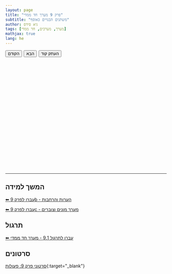 ```yaml
---
layout: page
title: "פרק 9 מערך חד ממדי"
subtitle: "משתנים הבנויים כאוסף"
author: גיא סידס
tags: [מערך, מערכים, חד ממדי]
mathjax: true
lang: he
---
```


<style>
details, details > summary { display: none; }
#stage {
  position: relative;
  min-height: 25em;
  width: 100%;
}
#stage pre {
  position: absolute;
  top: 0; left: 0; right: 0; bottom: 0;
  opacity: 0;
  transition: opacity 3s;
  z-index: 1;
  direction: ltr;
  background: inherit;
  margin: 0;
}
#stage pre.show {
  opacity: 1;
  z-index: 2;
}
.button-container {
  margin-top: 0em;
  margin-bottom: 2em;
  display: flex;
  justify-content: flex-start;
  gap: 0.4em;
}
#explanation {
  text-align: center;
  font-weight: bold;
  min-height: 2em;
  margin-bottom: -4em;
  margin-top: 0;
}
.copy-success {
  color: green;
  font-size: 0.9em;
  margin-right: 1em;
  display: inline-block;
  vertical-align: middle;
}
</style>




<details markdown="1"><summary>1. נניח שנרצה להפוך את car לאוסף של מחרוזות</summary>

```csharp
static void Main(string[] args)
{
    string   car  =   "BMW";

    Console.WriteLine(car);
}
```
</details>

<details markdown="1"><summary>2. הוספנו: סוגריים מרובעים, סוגריים מסולסלים, ולשון רבים</summary>

```csharp
static void Main(string[] args)
{
    string[] cars = { "BMW", "Ford", "Kia" };

    Console.WriteLine(cars); // ⟹😟לא כמו פייתון. לא ממש עוזר System.String[] מדפיס
}
```



</details>

<details markdown="1"><summary>3. ניתן לגשת לאיבר במערך לפי מיקום</summary>

```csharp
static void Main(string[] args)
{
    string[] cars = { "BMW", "Ford", "Kia" };

    Console.WriteLine(cars[0]); // prints BMW, מתנהג כמו במחרוזת
    Console.WriteLine(cars[0][1]); // ??? ומה זה ידפיס
}
```
</details>


<details markdown="1"><summary>4. כאן כבר יש לנו בעיה</summary>

```csharp
static void Main(string[] args)
{
    string[] cars = { "BMW", "Ford", "Kia" };


        Console.WriteLine(cars[0]);
        Console.WriteLine(cars[1]);
        Console.WriteLine(cars[2]);
        Console.WriteLine(cars[3]); //index out of range exception
        // Program WILL CRUSH 
        Console.ReadLine();




}
```
</details>



<details markdown="1"><summary>5. אפשר לטפל במצבי Exception</summary>

```csharp
static void Main(string[] args)
{
    string[] cars = { "BMW", "Ford", "Kia" };
    try
    {
        Console.WriteLine(cars[0]);
        Console.WriteLine(cars[1]);
        Console.WriteLine(cars[2]);
        Console.WriteLine(cars[3]); // 😥Index Out of Range exception😥
    
    }
    catch (Exception e)
    {
        Console.WriteLine($"we had aproblem: {e.Message}");
    }
}
```
</details>


<details markdown="1"><summary>6. ניעזר בלולאות כדי לרוץ על כל איברי המערך, אבל,</summary>

```csharp
static void Main(string[] args)
{
    string[] cars = [ "BMW", "Ford", "Kia" ]; // 🤔 ??? {מסולסלים} לא היו קודם סוגריים 😲
    
    for (int i = 0; i < cars.Length; i++)
        Console.WriteLine(cars[i]); // 👮 i גישה ישירה לאיבר באינדקס
}
```
</details>



<details markdown="1"><summary>7. לולאת foreach יותר נוחה בהרבה מקרים</summary>

```csharp
static void Main(string[] args)
{
    string[] cars = { "BMW", "Ford", "Kia" }; //inline initialization

    foreach (string car in cars) 🐭
        Console.WriteLine(car); // הרבה יותר פשוט
}
```
</details>



<details markdown="1"><summary>8. כאן מקצים מערך בגודל מסויים וזה סוף פסוק</summary>

```csharp
static void Main(string[] args)
{
    string[] cars = new string[5]; // איתחול לגודל 5.  לא יורשה לשנות את הגודל בהמשך
                                  // ולכן בהמשך הדרך בפרוייקטים נעבוד עם מבנים אחרים
                                 // אסור בשימוש Array.Resize(ref cars, 10); אסור בשימוש
    for (int i = 0; i < cars.Length; i++)
    {
        cars[i] = "BMW" + i;
        Console.WriteLine(cars[i]);
    }
}
```
</details>



<details markdown="1"><summary>9. הבדל חשוב בין סוגי הלולאות - לא ניתן לבצע השמה ב-foreach</summary>

```csharp
static void Main(string[] args)
{
    string[] cars = new string[5]; // מקצה מערך בגודל 5

    foreach (string car in cars) 
        car = "BMW"; // ===== !!! השמה - לא אפשרית  ======
        // ועדיין, נח ושימושי כשעובדים עם עצמים
}
```
</details>

<details markdown="1"><summary>10. אפשר לשלוח מערך לפונקציה.</summary>

```csharp
static void Main(string[] args)
{
    int[] nums = { 3,2,1 };
    Add10(nums);
    PrintArr(nums); // prints 13  12  11
    PrintArr(["bus", "bug", "beer", "bear"]); //instanciation in a call with [ ] ???
}
public static void Add10(int[] arr)
{
    for (int i = 0; i < arr.Length; i++)
        arr[i] += 10;
}
static void PrintArr<T>(T[] arr) // מה נסגר עם הפונקציות הגנריות האלה?
{
    foreach (var item in arr)
        Console.Write($" {item} ");
    Console.WriteLine();
}
```
</details>


<details markdown="1"><summary>11. המערך מאותחל ל-nulls</summary>

```csharp
static void Main(string[] args)
{
    string[] cars = new string[5];  // אז לא יודפס כלום null אפשר להדפיס את איברי המערך. הם כולם
    //=== = "" קיימת דרישה בבחינות לבצע לולאת איתחול שמאפסת את אברי המערך. או במקרה זה מגדירה את כולם ===
    //=== מאד לא סביר ומתנגש עם העבודה עם עצמים בהמשך === אמשיך לברר לכם את הנקודה 
    Console.Write(cars[0].Length); // Null Reference Exception אבל לא ניתן לגשת לתכונה כשאין עדין עצם
    cars[0] = cars[0] + "wow";    // null ובכל זאת ניתן לשרשר מחרוזת עם 

}
```
</details>


<details markdown="1"><summary>12. בואו ננסה להבין מה זה object reference</summary>

```csharp
static void Main(string[] args)
{
    char[] chars = ['h', 'e', 'l', 'l', 'o'];
    PrintArr(chars); //        h  e  l  l  o
    WillItChange_יתשנה_או_לא(chars);
    PrintArr(chars); // Stays  h  e  l  l  o
}

static void WillItChange_יתשנה_או_לא(char[] arr)
{
    arr = ['h', 'e', 'l', 'l', '_', 'N', 'o'];
}

```
</details>


 <!-- this is the actual page that is displayed -->
<!-- =============================================== -->
<div class="button-container">
  <button id="prevBtn">הקודם</button>
  <button id="nextBtn">הבא</button>
  <button id="copyBtn">העתק קוד</button>
  <span id="copyStatus" class="copy-success" style="display:none;">הועתק!</span>
</div>
<div id="explanation"></div>
<div id="stage"></div>




<script defer>
document.addEventListener('DOMContentLoaded', () => {
  // Extract summaries and codes:
  const blocks = [...document.querySelectorAll('details')].map(d => {
      return {
        summary: d.querySelector('summary').textContent,
        codeEl: d.querySelector('pre').cloneNode(true)
      };
  });
  const stage = document.getElementById('stage');
  const explanation = document.getElementById('explanation');
  const copyBtn = document.getElementById('copyBtn');
  const copyStatus = document.getElementById('copyStatus');
  let idx = 0;

  // Initial display
  let current = stage.appendChild(blocks[0].codeEl.cloneNode(true));
  current.classList.add('show');
  explanation.textContent = blocks[0].summary;

  function crossfade(toIdx) {
    if (toIdx === idx) return;
    const next = stage.appendChild(blocks[toIdx].codeEl.cloneNode(true));
    next.classList.add('show');
    next.style.opacity = 0;
    next.getBoundingClientRect(); // force reflow
    next.style.opacity = 1;
    current.style.opacity = 0;
    setTimeout(() => {
      current.remove();
      current = next;
      idx = toIdx;
      explanation.textContent = blocks[toIdx].summary;
    }, 3000);
  }

  // Button handlers
  document.getElementById('nextBtn').onclick = () =>
    crossfade((idx + 1) % blocks.length);
  document.getElementById('prevBtn').onclick = () =>
    crossfade((idx + blocks.length - 1) % blocks.length);

  // Mouse click on stage (not buttons)
  stage.addEventListener('mousedown', e => {
    if (e.button === 0) { // Left
      crossfade((idx + 1) % blocks.length);
      e.preventDefault();
    }
    if (e.button === 2) { // Right
      crossfade((idx + blocks.length - 1) % blocks.length);
      e.preventDefault();
    }
  });
  stage.addEventListener('contextmenu', e => e.preventDefault());

  // Copy button handler
  copyBtn.onclick = () => {
    // Find and copy code from currently displayed <pre>
    const code = current.textContent;
    // Use Clipboard API if available
    navigator.clipboard.writeText(code).then(() => {
      copyStatus.style.display = 'inline-block';
      setTimeout(() => { copyStatus.style.display = 'none'; }, 1200);
    });
  };
});
</script>


---

## המשך למידה
[⬅ עברו לפרק 9b - הערות והרחבות](/cs2/Chapter9b)

[⬅ עברו לפרק 9c - מערך מונים וצוברים](/cs2/Chapter9c)


## תרגול

[⬅ עברו לתרגול 9.1 - מערך חד ממדי](/cs2/Chapter9Ex9.1)


## סרטונים

[סרטוני פרק 9: פעולות](https://www.youtube.com/playlist?list=PLnVUJu2KuoA2cT3X-Fui7j6HZJWZM6vnK){:target="_blank"}

